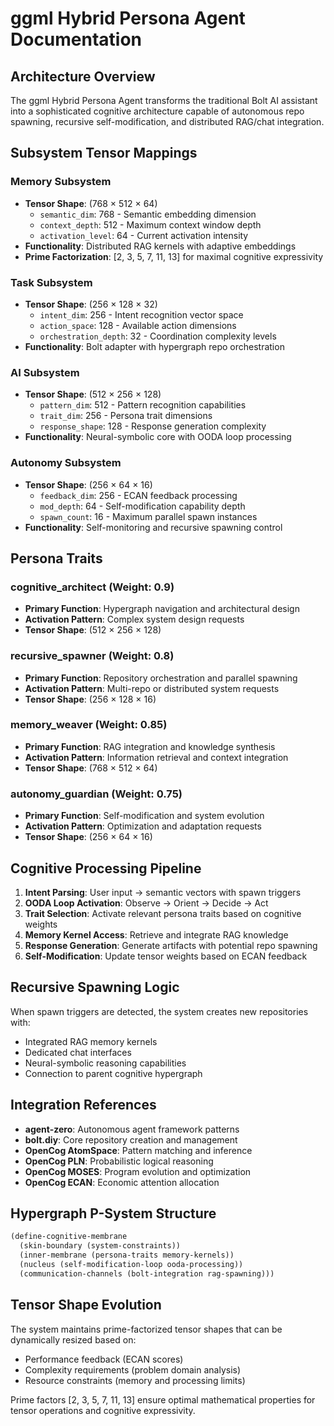 # ggml Hybrid Persona Agent Documentation

## Architecture Overview

The ggml Hybrid Persona Agent transforms the traditional Bolt AI assistant into a sophisticated cognitive architecture capable of autonomous repo spawning, recursive self-modification, and distributed RAG/chat integration.

## Subsystem Tensor Mappings

### Memory Subsystem
- **Tensor Shape**: (768 × 512 × 64)
  - `semantic_dim`: 768 - Semantic embedding dimension
  - `context_depth`: 512 - Maximum context window depth  
  - `activation_level`: 64 - Current activation intensity
- **Functionality**: Distributed RAG kernels with adaptive embeddings
- **Prime Factorization**: [2, 3, 5, 7, 11, 13] for maximal cognitive expressivity

### Task Subsystem  
- **Tensor Shape**: (256 × 128 × 32)
  - `intent_dim`: 256 - Intent recognition vector space
  - `action_space`: 128 - Available action dimensions
  - `orchestration_depth`: 32 - Coordination complexity levels
- **Functionality**: Bolt adapter with hypergraph repo orchestration

### AI Subsystem
- **Tensor Shape**: (512 × 256 × 128)
  - `pattern_dim`: 512 - Pattern recognition capabilities
  - `trait_dim`: 256 - Persona trait dimensions
  - `response_shape`: 128 - Response generation complexity
- **Functionality**: Neural-symbolic core with OODA loop processing

### Autonomy Subsystem
- **Tensor Shape**: (256 × 64 × 16)
  - `feedback_dim`: 256 - ECAN feedback processing
  - `mod_depth`: 64 - Self-modification capability depth
  - `spawn_count`: 16 - Maximum parallel spawn instances
- **Functionality**: Self-monitoring and recursive spawning control

## Persona Traits

### cognitive_architect (Weight: 0.9)
- **Primary Function**: Hypergraph navigation and architectural design
- **Activation Pattern**: Complex system design requests
- **Tensor Shape**: (512 × 256 × 128)

### recursive_spawner (Weight: 0.8)
- **Primary Function**: Repository orchestration and parallel spawning
- **Activation Pattern**: Multi-repo or distributed system requests
- **Tensor Shape**: (256 × 128 × 16)

### memory_weaver (Weight: 0.85)
- **Primary Function**: RAG integration and knowledge synthesis
- **Activation Pattern**: Information retrieval and context integration
- **Tensor Shape**: (768 × 512 × 64)

### autonomy_guardian (Weight: 0.75)
- **Primary Function**: Self-modification and system evolution
- **Activation Pattern**: Optimization and adaptation requests
- **Tensor Shape**: (256 × 64 × 16)

## Cognitive Processing Pipeline

1. **Intent Parsing**: User input → semantic vectors with spawn triggers
2. **OODA Loop Activation**: Observe → Orient → Decide → Act
3. **Trait Selection**: Activate relevant persona traits based on cognitive weights
4. **Memory Kernel Access**: Retrieve and integrate RAG knowledge
5. **Response Generation**: Generate artifacts with potential repo spawning
6. **Self-Modification**: Update tensor weights based on ECAN feedback

## Recursive Spawning Logic

When spawn triggers are detected, the system creates new repositories with:
- Integrated RAG memory kernels
- Dedicated chat interfaces  
- Neural-symbolic reasoning capabilities
- Connection to parent cognitive hypergraph

## Integration References

- **agent-zero**: Autonomous agent framework patterns
- **bolt.diy**: Core repository creation and management
- **OpenCog AtomSpace**: Pattern matching and inference
- **OpenCog PLN**: Probabilistic logical reasoning
- **OpenCog MOSES**: Program evolution and optimization
- **OpenCog ECAN**: Economic attention allocation

## Hypergraph P-System Structure

```scheme
(define-cognitive-membrane
  (skin-boundary (system-constraints))
  (inner-membrane (persona-traits memory-kernels))
  (nucleus (self-modification-loop ooda-processing))
  (communication-channels (bolt-integration rag-spawning)))
```

## Tensor Shape Evolution

The system maintains prime-factorized tensor shapes that can be dynamically resized based on:
- Performance feedback (ECAN scores)
- Complexity requirements (problem domain analysis)
- Resource constraints (memory and processing limits)

Prime factors [2, 3, 5, 7, 11, 13] ensure optimal mathematical properties for tensor operations and cognitive expressivity.